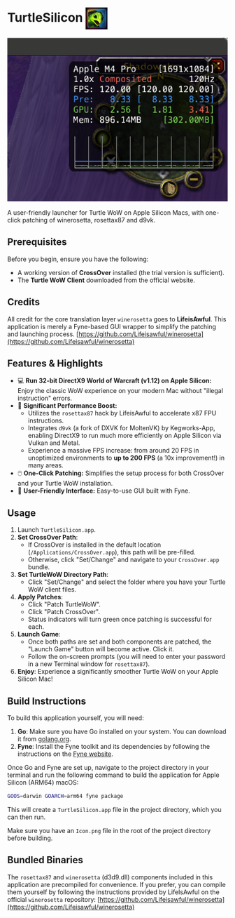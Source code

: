 # TurtleSilicon <img src="Icon.png" alt="TurtleSilicon Logo" width="50" height="50" align="center">

![Turtle WoW FPS on Apple Silicon](img/turtlesilicon-fps.png)

A user-friendly launcher for Turtle WoW on Apple Silicon Macs, with one-click patching of winerosetta, rosettax87 and d9vk.

## Prerequisites

Before you begin, ensure you have the following:

*   A working version of **CrossOver** installed (the trial version is sufficient).
*   The **Turtle WoW Client** downloaded from the official website.

## Credits

All credit for the core translation layer `winerosetta` goes to **LifeisAwful**. This application is merely a Fyne-based GUI wrapper to simplify the patching and launching process. [https://github.com/Lifeisawful/winerosetta](https://github.com/Lifeisawful/winerosetta) 

## Features & Highlights

*   💻 **Run 32-bit DirectX9 World of Warcraft (v1.12) on Apple Silicon:** Enjoy the classic WoW experience on your modern Mac without "illegal instruction" errors.
*   🚀 **Significant Performance Boost:**
    *   Utilizes the `rosettax87` hack by LifeisAwful to accelerate x87 FPU instructions.
    *   Integrates `d9vk` (a fork of DXVK for MoltenVK) by Kegworks-App, enabling DirectX9 to run much more efficiently on Apple Silicon via Vulkan and Metal.
    *   Experience a massive FPS increase: from around 20 FPS in unoptimized environments to **up to 200 FPS** (a 10x improvement!) in many areas.
*   🖱️ **One-Click Patching:** Simplifies the setup process for both CrossOver and your Turtle WoW installation.
*   🎨 **User-Friendly Interface:** Easy-to-use GUI built with Fyne.

## Usage

1.  Launch `TurtleSilicon.app`.
2.  **Set CrossOver Path**:
    *   If CrossOver is installed in the default location (`/Applications/CrossOver.app`), this path will be pre-filled.
    *   Otherwise, click "Set/Change" and navigate to your `CrossOver.app` bundle.
3.  **Set TurtleWoW Directory Path**:
    *   Click "Set/Change" and select the folder where you have your Turtle WoW client files.
4.  **Apply Patches**:
    *   Click "Patch TurtleWoW".
    *   Click "Patch CrossOver".
    *   Status indicators will turn green once patching is successful for each.
5.  **Launch Game**:
    *   Once both paths are set and both components are patched, the "Launch Game" button will become active. Click it.
    *   Follow the on-screen prompts (you will need to enter your password in a new Terminal window for `rosettax87`).
6.  **Enjoy**: Experience a significantly smoother Turtle WoW on your Apple Silicon Mac!

## Build Instructions

To build this application yourself, you will need:

1.  **Go**: Make sure you have Go installed on your system. You can download it from [golang.org](https://golang.org/).
2.  **Fyne**: Install the Fyne toolkit and its dependencies by following the instructions on the [Fyne website](https://developer.fyne.io/started/).

Once Go and Fyne are set up, navigate to the project directory in your terminal and run the following command to build the application for Apple Silicon (ARM64) macOS:

```sh
GOOS=darwin GOARCH=arm64 fyne package
```

This will create a `TurtleSilicon.app` file in the project directory, which you can then run.

Make sure you have an `Icon.png` file in the root of the project directory before building.

## Bundled Binaries

The `rosettax87` and `winerosetta` (d3d9.dll) components included in this application are precompiled for convenience. If you prefer, you can compile them yourself by following the instructions provided by LifeIsAwful on the official `winerosetta` repository: [https://github.com/Lifeisawful/winerosetta](https://github.com/Lifeisawful/winerosetta)
